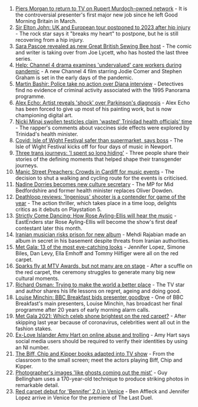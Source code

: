 1. [Piers Morgan to return to TV on Rupert Murdoch-owned network](https://www.bbc.co.uk/news/entertainment-arts-58586493?at_medium=RSS&at_campaign=KARANGA) - It is the controversial presenter's first major new job since he left Good Morning Britain in March.
2. [Sir Elton John: UK and European tour postponed to 2023 after hip injury](https://www.bbc.co.uk/news/entertainment-arts-58582258?at_medium=RSS&at_campaign=KARANGA) - The rock star says it "breaks my heart" to postpone, but he is still recovering from a hip injury.
3. [Sara Pascoe revealed as new Great British Sewing Bee host](https://www.bbc.co.uk/news/entertainment-arts-58586090?at_medium=RSS&at_campaign=KARANGA) - The comic and writer is taking over from Joe Lycett, who has hosted the last three series.
4. [Help: Channel 4 drama examines 'undervalued' care workers during pandemic](https://www.bbc.co.uk/news/entertainment-arts-58537568?at_medium=RSS&at_campaign=KARANGA) - A new Channel 4 film starring Jodie Comer and Stephen Graham is set in the early days of the pandemic.
5. [Martin Bashir: Police take no action over Diana interview](https://www.bbc.co.uk/news/uk-58576095?at_medium=RSS&at_campaign=KARANGA) - Detectives find no evidence of criminal activity associated with the 1995 Panorama programme.
6. [Alex Echo: Artist reveals 'shock' over Parkinson's diagnosis](https://www.bbc.co.uk/news/entertainment-arts-58473948?at_medium=RSS&at_campaign=KARANGA) - Alex Echo has been forced to give up most of his painting work, but is now championing digital art.
7. [Nicki Minaj swollen testicles claim 'wasted' Trinidad health officials' time](https://www.bbc.co.uk/news/newsbeat-58571353?at_medium=RSS&at_campaign=KARANGA) - The rapper's comments about vaccines side effects were explored by Trinidad's health minister.
8. [Covid: Isle of Wight Festival safer than supermarket, says boss](https://www.bbc.co.uk/news/uk-england-hampshire-58550632?at_medium=RSS&at_campaign=KARANGA) - The Isle of Wight Festival kicks off for four days of music in Newport.
9. [Three trans journeys: 'I spent so long hiding'](https://www.bbc.co.uk/news/uk-england-merseyside-58255156?at_medium=RSS&at_campaign=KARANGA) - Three people share their stories of the defining moments that helped shape their transgender journeys.
10. [Manic Street Preachers: Crowds in Cardiff for music events](https://www.bbc.co.uk/news/uk-wales-58574640?at_medium=RSS&at_campaign=KARANGA) - The decision to shut a walking and cycling route for the events is criticised.
11. [Nadine Dorries becomes new culture secretary](https://www.bbc.co.uk/news/entertainment-arts-58575177?at_medium=RSS&at_campaign=KARANGA) - The MP for Mid Bedfordshire and former health minister replaces Oliver Dowden.
12. [Deathloop reviews: 'Ingenious' shooter is a contender for game of the year](https://www.bbc.co.uk/news/entertainment-arts-58571363?at_medium=RSS&at_campaign=KARANGA) - The action thriller, which takes place in a time loop, delights critics as it debuts on Playstation 5.
13. [Strictly Come Dancing: How Rose Ayling-Ellis will hear the music](https://www.bbc.co.uk/news/entertainment-arts-57867412?at_medium=RSS&at_campaign=KARANGA) - EastEnders star Rose Ayling-Ellis will become the show's first deaf contestant later this month.
14. [Iranian musician risks prison for new album](https://www.bbc.co.uk/news/entertainment-arts-58557984?at_medium=RSS&at_campaign=KARANGA) - Mehdi Rajabian made an album in secret in his basement despite threats from Iranian authorities.
15. [Met Gala: 13 of the most eye-catching looks](https://www.bbc.co.uk/news/entertainment-arts-58537575?at_medium=RSS&at_campaign=KARANGA) - Jennifer Lopez, Simone Biles, Dan Levy, Ella Emhoff and Tommy Hilfiger were all on the red carpet.
16. [Sparks fly at MTV Awards, but not many are on stage](https://www.bbc.co.uk/news/entertainment-arts-58543114?at_medium=RSS&at_campaign=KARANGA) - After a scuffle on the red carpet, the ceremony struggles to generate many big new cultural moments.
17. [Richard Osman: Trying to make the world a better place](https://www.bbc.co.uk/news/entertainment-arts-58427561?at_medium=RSS&at_campaign=KARANGA) - The TV star and author shares his life lessons on regret, ageing and doing good.
18. [Louise Minchin: BBC Breakfast bids presenter goodbye](https://www.bbc.co.uk/news/entertainment-arts-58574340?at_medium=RSS&at_campaign=KARANGA) - One of BBC Breakfast's main presenters, Louise Minchin, has broadcast her final programme after 20 years of early morning alarm calls.
19. [Met Gala 2021: Which celeb shone brightest on the red carpet?](https://www.bbc.co.uk/news/entertainment-arts-58555511?at_medium=RSS&at_campaign=KARANGA) - After skipping last year because of coronavirus, celebrities went all out in the fashion stakes.
20. [Ex-Love Islander Amy Hart on online abuse and trolling](https://www.bbc.co.uk/news/uk-politics-58559164?at_medium=RSS&at_campaign=KARANGA) - Amy Hart says social media users should be required to verify their identities by using an NI number.
21. [The Biff, Chip and Kipper books adapted into TV show](https://www.bbc.co.uk/news/entertainment-arts-58506089?at_medium=RSS&at_campaign=KARANGA) - From the classroom to the small screen; meet the actors playing Biff, Chip and Kipper.
22. [Photographer's images 'like ghosts coming out the mist'](https://www.bbc.co.uk/news/uk-england-bristol-58505275?at_medium=RSS&at_campaign=KARANGA) - Guy Bellingham uses a 170-year-old technique to produce striking photos in remarkable detail.
23. [Red carpet debut for 'Bennifer' 2.0 in Venice](https://www.bbc.co.uk/news/entertainment-arts-58527312?at_medium=RSS&at_campaign=KARANGA) - Ben Affleck and Jennifer Lopez arrive in Venice for the premiere of The Last Duel.
